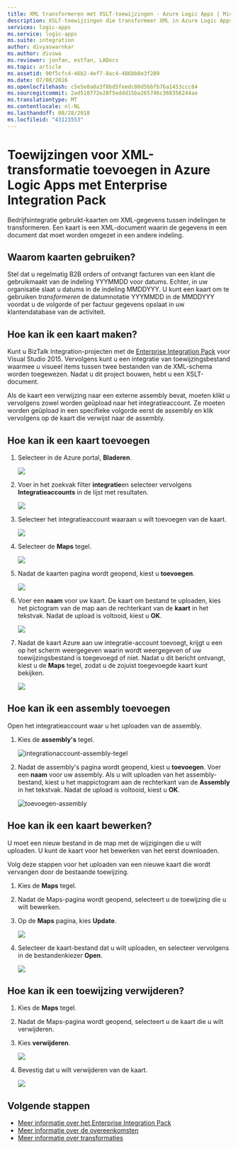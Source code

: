 ```yaml
---
title: XML transformeren met XSLT-toewijzingen - Azure Logic Apps | Microsoft Docs
description: XSLT-toewijzingen die transformeer XML in Azure Logic Apps met Enterprise Integration Pack toevoegen
services: logic-apps
ms.service: logic-apps
ms.suite: integration
author: divyaswarnkar
ms.author: divswa
ms.reviewer: jonfan, estfan, LADocs
ms.topic: article
ms.assetid: 90f5cfc4-46b2-4ef7-8ac4-486bb0e3f289
ms.date: 07/08/2016
ms.openlocfilehash: c5e5e0a0a3f8bd5feedc00d5bbfb76a1453ccc84
ms.sourcegitcommit: 2ad510772e28f5eddd15ba265746c368356244ae
ms.translationtype: MT
ms.contentlocale: nl-NL
ms.lasthandoff: 08/28/2018
ms.locfileid: "43123553"
---
```

# <a name="add-maps-for-xml-transformation-in-azure-logic-apps-with-enterprise-integration-pack"></a>Toewijzingen voor XML-transformatie toevoegen in Azure Logic Apps met Enterprise Integration Pack

Bedrijfsintegratie gebruikt-kaarten om XML-gegevens tussen indelingen te transformeren. Een kaart is een XML-document waarin de gegevens in een document dat moet worden omgezet in een andere indeling. 

## <a name="why-use-maps"></a>Waarom kaarten gebruiken?

Stel dat u regelmatig B2B orders of ontvangt facturen van een klant die gebruikmaakt van de indeling YYYMMDD voor datums. Echter, in uw organisatie slaat u datums in de indeling MMDDYYY. U kunt een kaart om te gebruiken *transformeren* de datumnotatie YYYMMDD in de MMDDYYY voordat u de volgorde of per factuur gegevens opslaat in uw klantendatabase van de activiteit.


## <a name="how-do-i-create-a-map"></a>Hoe kan ik een kaart maken?

Kunt u BizTalk Integration-projecten met de [Enterprise Integration Pack](logic-apps-enterprise-integration-overview.md "meer informatie over het enterprise integration pack") voor Visual Studio 2015. Vervolgens kunt u een integratie van toewijzingsbestand waarmee u visueel items tussen twee bestanden van de XML-schema worden toegewezen. Nadat u dit project bouwen, hebt u een XSLT-document.

Als de kaart een verwijzing naar een externe assembly bevat, moeten klikt u vervolgens zowel worden geüpload naar het integratieaccount. Ze moeten worden geüpload in een specifieke volgorde eerst de assembly en klik vervolgens op de kaart die verwijst naar de assembly.


## <a name="how-do-i-add-a-map"></a>Hoe kan ik een kaart toevoegen

1. Selecteer in de Azure portal, **Bladeren**.

    ![](./media/logic-apps-enterprise-integration-overview/overview-1.png)

2. Voer in het zoekvak filter **integratie**en selecteer vervolgens **Integratieaccounts** in de lijst met resultaten.

    ![](./media/logic-apps-enterprise-integration-overview/overview-2.png)

3. Selecteer het integratieaccount waaraan u wilt toevoegen van de kaart.

    ![](./media/logic-apps-enterprise-integration-overview/overview-3.png)

4. Selecteer de **Maps** tegel.

    ![](./media/logic-apps-enterprise-integration-maps/map-1.png)

5. Nadat de kaarten pagina wordt geopend, kiest u **toevoegen**.

    ![](./media/logic-apps-enterprise-integration-maps/map-2.png)  

6. Voer een **naam** voor uw kaart. De kaart om bestand te uploaden, kies het pictogram van de map aan de rechterkant van de **kaart** in het tekstvak. Nadat de upload is voltooid, kiest u **OK**.

    ![](./media/logic-apps-enterprise-integration-maps/map-3.png)

7. Nadat de kaart Azure aan uw integratie-account toevoegt, krijgt u een op het scherm weergegeven waarin wordt weergegeven of uw toewijzingsbestand is toegevoegd of niet. Nadat u dit bericht ontvangt, kiest u de **Maps** tegel, zodat u de zojuist toegevoegde kaart kunt bekijken.

    ![](./media/logic-apps-enterprise-integration-maps/map-4.png)


## <a name="how-do-i-add-an-assembly"></a>Hoe kan ik een assembly toevoegen
Open het integratieaccount waar u het uploaden van de assembly.

1. Kies de **assembly's** tegel.

    ![integrationaccount-assembly-tegel](./media/logic-apps-enterprise-integration-maps/assemblytile.png)

2. Nadat de assembly's pagina wordt geopend, kiest u **toevoegen**. Voer een **naam** voor uw assembly. Als u wilt uploaden van het assembly-bestand, kiest u het mappictogram aan de rechterkant van de **Assembly** in het tekstvak. Nadat de upload is voltooid, kiest u **OK**.

    ![toevoegen-assembly](./media/logic-apps-enterprise-integration-maps/assemblyfile.png)


## <a name="how-do-i-edit-a-map"></a>Hoe kan ik een kaart bewerken?

U moet een nieuw bestand in de map met de wijzigingen die u wilt uploaden. U kunt de kaart voor het bewerken van het eerst downloaden.

Volg deze stappen voor het uploaden van een nieuwe kaart die wordt vervangen door de bestaande toewijzing.

1. Kies de **Maps** tegel.

2. Nadat de Maps-pagina wordt geopend, selecteert u de toewijzing die u wilt bewerken.

3. Op de **Maps** pagina, kies **Update**.

    ![](./media/logic-apps-enterprise-integration-maps/edit-1.png)

4. Selecteer de kaart-bestand dat u wilt uploaden, en selecteer vervolgens in de bestandenkiezer **Open**.

    ![](./media/logic-apps-enterprise-integration-maps/edit-2.png)

## <a name="how-to-delete-a-map"></a>Hoe kan ik een toewijzing verwijderen?

1. Kies de **Maps** tegel.

2. Nadat de Maps-pagina wordt geopend, selecteert u de kaart die u wilt verwijderen.

3. Kies **verwijderen**.

    ![](./media/logic-apps-enterprise-integration-maps/delete.png)

4. Bevestig dat u wilt verwijderen van de kaart.

    ![](./media/logic-apps-enterprise-integration-maps/delete-confirmation-1.png)

## <a name="next-steps"></a>Volgende stappen
* [Meer informatie over het Enterprise Integration Pack](logic-apps-enterprise-integration-overview.md "meer informatie over Enterprise Integration Pack")  
* [Meer informatie over de overeenkomsten](../logic-apps/logic-apps-enterprise-integration-agreements.md "meer informatie over enterprise integration-overeenkomsten")  
* [Meer informatie over transformaties](logic-apps-enterprise-integration-transform.md "meer informatie over enterprise integration-transformaties")  

